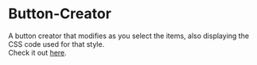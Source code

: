 # Button-Creator
A button creator that modifies as you select the items, also displaying the CSS code used for that style.  
Check it out [here](https://codepen.io/bryanbruzinga/pen/GRjXdeJ).
